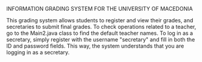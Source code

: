 INFORMATION GRADING SYSTEM FOR THE UNIVERSITY OF MACEDONIA

This grading system allows students to register and view their grades, and secretaries to submit final grades.
To check operations related to a teacher, go to the Main2.java class to find the default teacher names.
To log in as a secretary, simply register with the username "secretary" and fill in both the ID and password fields.
This way, the system understands that you are logging in as a secretary.

